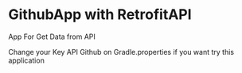 # GithubApp with RetrofitAPI

App For Get Data from API

Change your Key API Github on Gradle.properties if you want try this application
